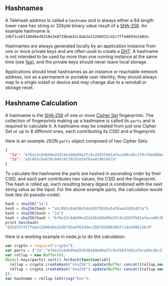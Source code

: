 ## Hashnames

A Telehash address is called a `hashname` and is always either a 64 length lower case hex string or 32byte binary value result of a [SHA-256](http://en.wikipedia.org/wiki/SHA-2).  An example hashname is `2dbf1ce81180d9ed9258e3e8729ba642c8ab2a31268d31cd2c7ffe8693e3a02e`.

Hashnames are always generated locally by an application instance from one or more private keys and are often used to create a [DHT](dht.md).  A hashname is not intended to be used by more than one running instance at the same time (see [faq](faq.md#simultaneous)), and the private keys should never leave local storage.

Applications should treat hashnames as an instance or reachable network address, not as a permanent or portable user identity, they should always map to a single install or device and may change due to a reinstall or storage reset.

## Hashname Calculation

A hashname is the [SHA-256](http://en.wikipedia.org/wiki/SHA-2) of one or more [Cipher Set](cipher_sets.md) fingerprints.  The collection of fingerprints making up a hashname is called its `parts` and is required to calculate it.  A hashname may be created from just one Cipher Set or up to 8 different ones, each contributing its CSID and a fingerprint.

Here is an example JSON `parts` object composed of two Cipher Sets:

```json
{
  "2a": "bf6e23c6db99ed2d24b160e89a37c9cd183fb61afeca40c4bc378cf6e488bebe",
  "1a": "a5c8b5c8a630c84dc01f92d2e5af6aa41801457a"
}
```

To calculate the hashname the parts are hashed in ascending order by their CSID, and each part contributes two values, the CSID and the fingerprint. The hash is rolled up, each resulting binary digest is combined with the next string value as the input. For the above example parts, the calculation would look like (in pseudo-code):

```js
hash = sha256("1a")
hash = sha256(hash + "a5c8b5c8a630c84dc01f92d2e5af6aa41801457a")
hash = sha256(hash + "2a")
hash = sha256(hash + "bf6e23c6db99ed2d24b160e89a37c9cd183fb61afeca40c4bc378cf6e488bebe")
print hex(hash)
"825df574f77ebe1380640a314b745ed761d4ec286f0208838bfc14e288b126c0"
```

Here is a working example in node.js to do the calculation:

```js
var crypto = require("crypto");
var parts = {"2a":"bf6e23c6db99ed2d24b160e89a37c9cd183fb61afeca40c4bc378cf6e488bebe","1a":"a5c8b5c8a630c84dc01f92d2e5af6aa41801457a"};
var rollup = new Buffer(0);
Object.keys(parts).sort().forEach(function(id){
  rollup = crypto.createHash("sha256").update(Buffer.concat([rollup,new Buffer(id)])).digest();
  rollup = crypto.createHash("sha256").update(Buffer.concat([rollup,new Buffer(parts[id])])).digest();
});
var hashname = rollup.toString("hex");
```

